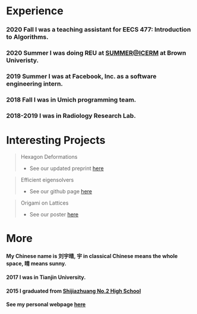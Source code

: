 <!---
# Hi there, I am Erica! 
I am a senior student at the [University of Michigan Ann Arbor](https://umich.edu). 
I major [in Honor Mathematics](https://lsa.umich.edu/math/) and [Computer Science](https://cse.engin.umich.edu/). I am interested in origami, skating, and photography. 
My current favorite game is MindBender. 
--->

# **Experience**

### 2020 Fall I was a teaching assistant for EECS 477: Introduction to Algorithms.

### 2020 Summer I was doing REU at [SUMMER@ICERM](https://icerm.brown.edu/summerug/2020/) at Brown Univeristy.

### 2019 Summer I was at Facebook, Inc. as a software engineering intern.

### 2018 Fall I was in Umich programming team.

### 2018-2019 I was in Radiology Research Lab.



# **Interesting Projects**

> Hexagon Deformations 
> * See our updated preprint [here](Hexagon_Project.pdf)

> Efficient eigensolvers
> * See our github page [here](https://icerm-efficient-eigensolvers-2020.github.io/EE_with_applications/)

> Origami on Lattices
> * See our poster [here](https://sites.lsa.umich.edu/logm/wp-content/uploads/sites/464/2019/08/w19_origami_poster.pdf)



# **More**
#### My Chinese name is 刘宇晴, 宇 in classical Chinese means the whole space, 晴 means sunny.

#### 2017 I was in Tianjin University.

#### 2015 I graduated from [Shijiazhuang No.2 High School]() 



#### See my personal webpage [here](https://erica-liu.github.io/)



